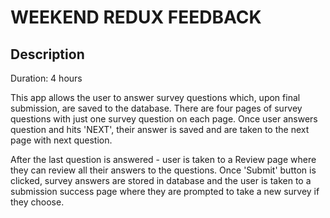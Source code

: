 # WEEKEND REDUX FEEDBACK

## Description

Duration: 4 hours

This app allows the user to answer survey questions which, upon final submission, are saved to the database. There are four pages of survey questions with just one survey question on each page. Once user answers question and hits 'NEXT', their answer is saved and are taken to the next page with next question. 

After the last question is answered - user is taken to a Review page where they can review all their answers to the questions. Once 'Submit' button is clicked, survey answers are stored in database and the user is taken to a submission success page where they are prompted to take a new survey if they choose.
